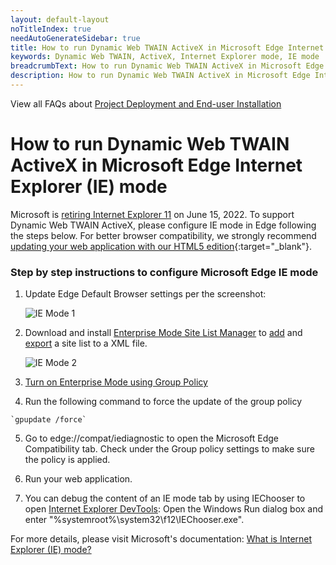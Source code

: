 ```yaml
---
layout: default-layout
noTitleIndex: true
needAutoGenerateSidebar: true
title: How to run Dynamic Web TWAIN ActiveX in Microsoft Edge Internet Explorer (IE) mode
keywords: Dynamic Web TWAIN, ActiveX, Internet Explorer mode, IE mode
breadcrumbText: How to run Dynamic Web TWAIN ActiveX in Microsoft Edge Internet Explorer (IE) mode
description: How to run Dynamic Web TWAIN ActiveX in Microsoft Edge Internet Explorer (IE) mode
---
```


View all FAQs about [Project Deployment and End-user Installation](
https://www.dynamsoft.com/web-twain/docs/faq/#project-deployment-and-end-user-installation)

# How to run Dynamic Web TWAIN ActiveX in Microsoft Edge Internet Explorer (IE) mode

Microsoft is <a href="https://www.microsoft.com/en-us/edge/business/ie-mode" target="_blank">retiring Internet Explorer 11</a> on June 15, 2022. To support Dynamic Web TWAIN ActiveX, please configure IE mode in Edge following the steps below. For better browser compatibility, we strongly recommend [updating your web application with our HTML5 edition](/_articles/docs/indepth/development/activex.md#move-away-from-activex){:target="_blank"}.

### Step by step instructions to configure Microsoft Edge IE mode

1. Update Edge Default Browser settings per the screenshot:

    ![IE Mode 1](/assets/imgs/ieMode-1.png)

2. Download and install <a href="https://www.microsoft.com/en-us/download/details.aspx?id=49974" target="_blank">Enterprise Mode Site List Manager</a> to <a href="https://docs.microsoft.com/en-us/internet-explorer/ie11-deploy-guide/add-single-sites-to-enterprise-mode-site-list-using-the-version-2-enterprise-mode-tool" target="_blank">add</a> and <a href="https://docs.microsoft.com/en-us/internet-explorer/ie11-deploy-guide/export-your-enterprise-mode-site-list-from-the-enterprise-mode-site-list-manager" target="_blank">export</a> a site list to a XML file.

    ![IE Mode 2](/assets/imgs/ieMode-2.png)       

3. <a href="https://docs.microsoft.com/en-us/internet-explorer/ie11-deploy-guide/turn-on-enterprise-mode-and-use-a-site-list" target="_blank">Turn on Enterprise Mode using Group Policy</a>

4. Run the following command to force the update of the group policy
``` shell
`gpupdate /force`
```

5. Go to edge://compat/iediagnostic to open the Microsoft Edge Compatibility tab. Check under the Group policy settings to make sure the policy is applied.

6. Run your web application.

7. You can debug the content of an IE mode tab by using IEChooser to open <a href="https://docs.microsoft.com/en-us/microsoft-edge/devtools-guide-chromium/ie-mode/" target="_blank">Internet Explorer DevTools</a>: Open the Windows Run dialog box and enter "%systemroot%\system32\f12\IEChooser.exe".

For more details, please visit Microsoft's documentation: <a href="https://docs.microsoft.com/en-us/deployedge/edge-ie-mode" target="_blank">What is Internet Explorer (IE) mode?</a>

